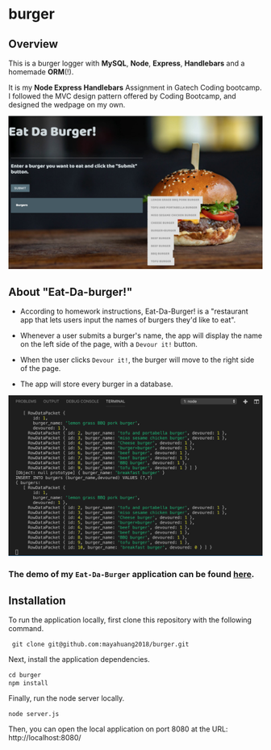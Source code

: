 # burger

## Overview

This is a burger logger with **MySQL**, **Node**, **Express**, **Handlebars** and a homemade **ORM**(!). 

It is my **Node Express Handlebars** Assignment in Gatech Coding bootcamp. I followed the MVC design pattern offered by Coding Bootcamp, and designed the wedpage on my own.

![image010_burger](readme-images/010.jpg)

## About "Eat-Da-burger!"

* According to homework instructions, Eat-Da-Burger! is a "restaurant app that lets users input the names of burgers they'd like to eat".

* Whenever a user submits a burger's name, the app will display the name on the left side of the page, with a `Devour it!` button.

* When the user clicks `Devour it!`, the burger will move to the right side of the page.

* The app will store every burger in a database.

![image015_burger](readme-images/015.jpg)

### The demo of my `Eat-Da-Burger` application can be found [here](https://eat-da-burger-0605.herokuapp.com/).

## Installation

To run the application locally, first clone this repository with the following command.

     git clone git@github.com:mayahuang2018/burger.git
    
Next, install the application dependencies.

    cd burger
    npm install

Finally, run the node server locally.

    node server.js

Then, you can open the local application on port 8080 at the URL: http://localhost:8080/


